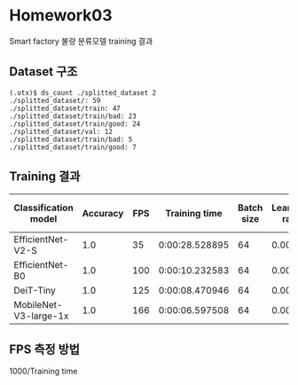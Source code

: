 # Homework03
Smart factory 불량 분류모델 training 결과

## Dataset 구조
```
(.otx)$ ds_count ./splitted_dataset 2
./splitted_dataset/: 59
./splitted_dataset/train: 47​
./splitted_dataset/train/bad: 23​
./splitted_dataset/train/good: 24​
./splitted_dataset/val: 12
./splitted_dataset/train/bad: 5​
./splitted_dataset/train/good: 7​
```

## Training 결과
|Classification model|Accuracy|FPS|Training time|Batch size|Learning rate|Other hyper-prams|
|----|----|----|----|----|----|----|
|EfficientNet-V2-S|1.0|35|0:00:28.528895|64|0.0071|
|EfficientNet-B0|1.0|100|0:00:10.232583|64|0.0049|
|DeiT-Tiny|1.0|125|0:00:08.470946|64|0.0001|
|MobileNet-V3-large-1x|1.0|166|0:00:06.597508|64|0.0058|


## FPS 측정 방법
1000/Training time

